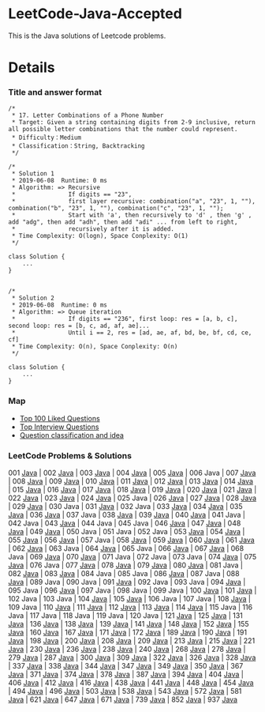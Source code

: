 LeetCode-Java-Accepted
===
This is the Java solutions of Leetcode problems.

Details
===
### Title and answer format
```
/*
 * 17. Letter Combinations of a Phone Number
 * Target: Given a string containing digits from 2-9 inclusive, return all possible letter combinations that the number could represent.
 * Difficulty：Medium
 * Classification：String, Backtracking
 */

/*
 * Solution 1
 * 2019-06-08  Runtime: 0 ms
 * Algorithm: => Recursive
 *               If digits == "23", 
 *               first layer recursive: combination("a", "23", 1, ""), combination("b", "23", 1, ""), combination("c", "23", 1, "");
 *               Start with 'a', then recursively to 'd' , then 'g' , add "adg", then add "adh", then add "adi" ... from left to right, 
 *               recursively after it is added.
 * Time Complexity: O(logn), Space Conplexity: O(1)
 */

class Solution {
    ...
}


/*
 * Solution 2
 * 2019-06-08  Runtime: 0 ms
 * Algorithm: => Queue iteration
 *               If digits == "236", first loop: res = [a, b, c], second loop: res = [b, c, ad, af, ae]...
 *               Until i == 2, res = [ad, ae, af, bd, be, bf, cd, ce, cf]
 * Time Complexity: O(n), Space Conplexity: O(n)
 */

class Solution {
    ...
}
```
### Map
* [Top 100 Liked Questions](./Top100.md)
* [Top Interview Questions](./Top100.md)
* [Question classification and idea](./QuestionClassification)

### LeetCode Problems & Solutions

001 [Java](./Code/1_Two_Sum.java)
| 002 [Java](./Code/2_Add_Two_Numbers.java)
| 003 [Java](./Code/3_Longest_Substring_Without_Repeating_Characters.java)
| 004 [Java](./Code/4_Median_of_Two_Sorted_Arrays.java)
| 005 [Java](./Code/5_Longest_Palindromic_Substring.java)
| 006 Java
| 007 [Java](./Code/7_Reverse_Integer.java)
| 008 [Java](./Code/8_String_to_Integer(atoi).java)
| 009 [Java](./Code/9_Palindrome_Number.java)
| 010 [Java](./Code/10_Regular_Expression_Matching.java)
| 011 [Java](./Code/11_Container_With_Most_Water.java)
| 012 [Java](./Code/12_Integer_to_Roman.java)
| 013 [Java](./Code/13_Roman-to_Integer.java)
| 014 [Java](./Code/14_Longest_Common_Prefix.java)
| 015 [Java](./Code/15_3Sum.java)
| 016 [Java](./Code/16_3Sum_Closest.java)
| 017 [Java](./Code/17_Letter_Combinations_of_a_Phone_Number.java)
| 018 [Java](./Code/18_4Sum.java)
| 019 [Java](./Code/19_Remove_Nth_Node_From_End_of_List.java)
| 020 [Java](./Code/20_Valid_Parentheses.java)
| 021 [Java](./Code/21_Merge_Two_Sorted_Lists.java)
| 022 [Java](./Code/22_Generate_Parentheses.java)
| 023 [Java](./Code/23_Merge_k_Sorted_Lists.java)
| 024 [Java](./Code/24_Swap_Nodes_in_Pairs.java)
| 025 Java
| 026 [Java](./Code/26_Remove_Duplicates_from_Sorted_Array.java)
| 027 [Java](./Code/27_Remove_Element.java)
| 028 [Java](./Code/28_Implement_strStr().java)
| 029 [Java](./Code/29_Divide_Two_Integers.java)
| 030 Java
| 031 [Java](./Code/31_Next_Permutation.java)
| 032 Java
| 033 [Java](./Code/33_Search_in_Rotated_Sorted_Array.java)
| 034 [Java](./Code/34_Find_First_and_Last_Position_of_Element_in_Sorted_Array.java)
| 035 [Java](./Code/35_Search_Insert_Position.java)
| 036 [Java](./Code/36_Valid_Sudoku.java)
| 037 Java
| 038 [Java](./Code/38_Count_and_Say.java)
| 039 [Java](./Code/39_Combination_Sum.java)
| 040 [Java](./Code/40_Combination_Sum_II.java)
| 041 Java
| 042 Java
| 043 [Java](./Code/43_Multiply_Strings.java)
| 044 Java
| 045 Java
| 046 [Java](./Code/46_Permutations.java)
| 047 [Java](./Code/47_Permutations_II.java)
| 048 [Java](./Code/48_Rotate_Image.java)
| 049 [Java](./Code/49_Group_Anagrams.java)
| 050 Java
| 051 Java
| 052 Java
| 053 [Java](./Code/53_Maximum_Subarray.java)
| 054 [Java](./Code/54_Spiral_Matrix.java)
| 055 [Java](./Code/55_Jump_Game.java)
| 056 [Java](./Code/56_Merge_Intervals.java)
| 057 Java
| 058 [Java](./Code/58_Length_of_Last_Word.java)
| 059 [Java](./Code/59_Spiral_Matrix_II.java)
| 060 [Java](./Code/60_Permutation_Sequence.java)
| 061 [Java](./Code/61_Rotate_List.java)
| 062 [Java](./Code/62_Unique_Paths.java)
| 063 Java
| 064 [Java](./Code/64_Minimum_Path_Sum.java)
| 065 Java
| 066 [Java](./Code/66_Plus_One.java)
| 067 [Java](./Code/67_Add_Binary.java)
| 068 Java
| 069 [Java](./Code/69_Sqrt(x).java)
| 070 [Java](./Code/70_Climbing_Stairs.java)
| 071 Java
| 072 Java
| 073 Java
| 074 [Java](./Code/74_Search_a_2D_Matrix.java)
| 075 [Java](./Code/75_Sort_Colors.java)
| 076 Java
| 077 [Java](./Code/77_Combinations.java)
| 078 [Java](./Code/78_Subsets.java)
| 079 [Java](./Code/79_Word_Search.java)
| 080 [Java](./Code/80_Remove_Duplicates_from_Sorted_Array_II.java)
| 081 Java
| 082 [Java](./Code/82_Remove_Duplicates_from_Sorted_List_II)
| 083 [Java](./Code/83_Remove_Duplicates_from_Sorted_List.java)
| 084 Java
| 085 Java
| 086 [Java](./Code/86_Partition_List.java)
| 087 Java
| 088 [Java](./Code/88_Merge_Sorted_Array.java)
| 089 Java
| 090 Java
| 091 [Java](./Code/91_Decode_Ways.java)
| 092 Java
| 093 Java
| 094 [Java](./Code/94_Binary_Tree_Inorder_Traversal.java)
| 095 Java
| 096 [Java](./Code/96_Unique_Binary_Search_Trees.java)
| 097 Java
| 098 Java
| 099 Java
| 100 [Java](./Code/100_Same_Tree.java)
| 101 [Java](./Code/101_Symmetric_Tree.java)
| 102 Java
| 103 Java
| 104 [Java](./Code/104_Maximum_Depth_of_Binary_Tree.java)
| 105 [Java](./Code/105_Construct_Binary_Tree_from_Preorder_and_Inorder_Traversal.java)
| 106 Java
| 107 Java
| 108 [Java](./Code/108_Convert_Sorted_Array_to_Binary_Search_Tree.java)
| 109 Java
| 110 [Java](./Code/110_Balanced_Binary_Tree.java)
| 111 [Java](./Code/111_Minimum_Depth_of_Binary_Tree.java)
| 112 [Java](./Code/112_Path_Sum.java)
| 113 [Java](./Code/113_Path_Sum_II.java)
| 114 [Java](./Code/114_Flatten_Binary_Tree_to_Linked_List.java)
| 115 Java
| 116 Java
| 117 Java
| 118 Java
| 119 Java
| 120 Java
| 121 [Java](./Code/121_Best_Time_to_Buy_and_Sell_Stock.java)
| 125 [Java](./Code/125_Valid_Palindrome.java)
| 131 [Java](./Code/131_Palindrome_Partitioning.java)
| 136 [Java](./Code/136_Single_Number.java)
| 138 [Java](./Code/138_Copy_List_with_Random_Pointer.java)
| 139 [Java](./Code/139_Word_Break.java)
| 141 [Java](./Code/141_Linked_List_Cycle.java)
| 148 [Java](./Code/148_Sort_List.java)
| 152 [Java](./Code/152_Maximum_Product_Subarray.java)
| 155 [Java](./Code/155_Min_Stack.java)
| 160 [Java](./Code/160_Intersection_of_Two_Linked_Lists.java)
| 167 [Java](./Code/167_Two_Sum_II_Input_array_is_sorted.java)
| 171 [Java](./Code/171_Excel_Sheet_Column_Number.java)
| 172 [Java](./Code/172_Factorial_Trailing_Zeroes.java)
| 189 [Java](./Code/189_Rotate_Array.java)
| 190 [Java](./Code/190_Reverse_Bits.java)
| 191 [Java](./Code/191_Number_of_1_Bits.java)
| 198 [Java](./Code/198_House_Robber.java)
| 200 [Java](./Code/200_Number_of_Islands.java)
| 208 [Java](./Code/208_Implement_Trie_(Prefix_Tree).java)
| 209 [Java](./Code/209_Minimum_Size_Subarray_Sum.java)
| 213 [Java](./Code/213_House_Robber_II.java)
| 215 [Java](./Code/215_Kth_Largest_Element_in_an_Array.java)
| 221 [Java](./Code/221_Maximal_Square.java)
| 230 [Java](./Code/230_Kth_Smallest_Element_in_a_BST.java)
| 236 [Java](./Code/236_Lowest_Common_Ancestor_of_a_Binary_Tree.java)
| 238 [Java](./Code/238_Product_of_Array_Except_Self.java)
| 240 [Java](./Code/240_Search_a_2D_Matrix_II.java)
| 268 [Java](./Code/268_Missing_Number.java)
| 278 [Java](./Code/278_First_Bad_Version.java)
| 279 [Java](./Code/279_Perfect_Squares.java)
| 287 [Java](./Code/287_Find_the_Duplicate_Number.java)
| 300 [Java](./Code/300_Longest_Increasing_Subsequence.java)
| 309 [Java](./Code/309_Best_Time_to_Buy_and_Sell_Stock_with_Cooldown.java)
| 322 [Java](./Code/322_Coin_Change.java)
| 326 [Java](./Code/326_Power_of_Three.java)
| 328 [Java](./Code/328_Odd_Even_Linked_List.java)
| 337 [Java](./Code/337_House_Robber_III.java)
| 338 [Java](./Code/338_Counting_Bits.java)
| 344 [Java](./Code/344_Reverse_String.java)
| 347 [Java](./Code/347_Top_K_Frequent_Elements.java)
| 349 [Java](./Code/349_Intersection_of_Two_Arrays.java)
| 350 [Java](./Code/350_Intersection_of_Two_Arrays_II.java)
| 367 [Java](./Code/367_Valid_Perfect_Square.java)
| 371 [Java](./Code/371_Sum_of_Two_Integers.java)
| 374 [Java](./Code/374_Guess_Number_Higher_or_Lower.java)
| 378 [Java](./Code/378_Kth_Smallest_Element_in_a_Sorted_Matrix.java)
| 387 [Java](./Code/387_First_Unique_Character_in_a_String.java)
| 394 [Java](./Code/394_Decode_String.java)
| 404 [Java](./Code/404_Sum_of_Left_Leaves.java)
| 406 [Java](./Code/406_Queue_Reconstruction_by_Height.java)
| 412 [Java](./Code/412_Fizz_Buzz.java)
| 416 [Java](./Code/416_Partition_Equal_Subset_Sum.java)
| 438 [Java](./Code/438_Find_All_Anagrams_in_a_String.java)
| 441 [Java](./Code/441_Arranging_Coins.java)
| 448 [Java](./Code/448_Find_All_Numbers_Disappeared_in_an_Array.java)
| 454 [Java](./Code/454_4Sum_II.java)
| 494 [Java](./Code/494_Target_Sum.java)
| 496 [Java](./Code/496_Next_Greater_Element_I.java)
| 503 [Java](./Code/503_Next_Greater_Element_II.java)
| 538 [Java](./Code/538_Convert_BST_to_Greater_Tree.java)
| 543 [Java](./Code/543_Diameter_of_Binary_Tree.java)
| 572 [Java](./Code/572_Subtree_of_Another_Tree.java)
| 581 [Java](./Code/581_Shortest_Unsorted_Continuous_Subarray.java)
| 621 [Java](./Code/621_Task_Scheduler.java)
| 647 [Java](./Code/647_Palindromic_Substrings.java)
| 671 [Java](./Code/671_Second_Minimum_Node_In_a_Binary_Tree.java)
| 739 [Java](./Code/739_Daily_Temperatures.java)
| 852 [Java](./Code/852_Peak_Index_in_a_Mountain_Array.java)
| 937 [Java](./Code/LC937.java)
